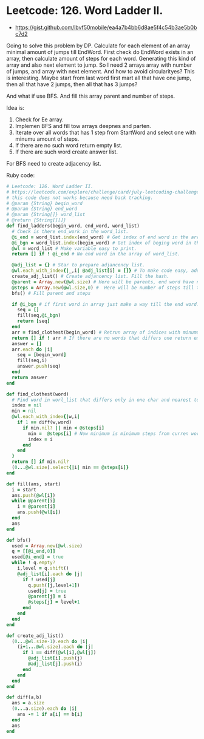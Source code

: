 # Leetcode: 126. Word Ladder II.

- https://gist.github.com/lbvf50mobile/ea4a7b4bb6d8ae5f4c54b3ae5b0bc7d2
 
Going to solve this problem by DP. Calculate for each element of an array minimal amount of jumps till EndWord. First check do EndWord exists in an array, then calculate amount of steps for each word. Generating this kind of array and also next element to jump.  So I need 2 arrays array with number of jumps, and array with next element. And how to avoid circularityes? This is interesting. Maybe start from last word first mart all that have one jump, then all that have 2 jumps, then all that has 3 jumps?

And what if use BFS. And fill this array parent and number of steps. 

Idea is: 

1) Check for Ee array.  
2) Implemen BFS and fill tow arrays deepnes and parten.  
3) Iterate over all words that has 1 step from StartWord and select one with minumu amount of steps.  
4) If there are no such word return empty list.  
5) If there are such word create answer list.  

For BFS need to create adjacency list.

Ruby code:
```Ruby
# Leetcode: 126. Word Ladder II.
# https://leetcode.com/explore/challenge/card/july-leetcoding-challenge-2021/611/week-4-july-22nd-july-28th/3825/
# this code does not works because need back tracking.
# @param {String} begin_word
# @param {String} end_word
# @param {String[]} word_list
# @return {String[][]}
def find_ladders(begin_word, end_word, word_list)
  # Check is there end_work in the word_list.
  @i_end = word_list.index(end_word) # Get index of end word in the array.
  @i_bgn = word_list.index(begin_word) # Get index of beging word in the array.
  @wl = word_list # Make variable easy to print.
  return [] if ! @i_end # No end word in the array of word_list.

  @adj_list = {} # Star to prepare adjancency list.
  @wl.each_with_index{|_,i| @adj_list[i] = []} # To make code easy, add an array to each word.
  create_adj_list() # Create adjancency list. Fill the hash.
  @parent = Array.new(@wl.size) # Here will be parents, end word have no parrens so it has nil.
  @steps = Array.new(@wl.size,0) #  Here will be number of steps till the end word, end word has 0 steps.
  bfs() # Fill parent and steps

  if @i_bgn # if first word in array just make a way till the end word.
    seq = []
    fill(seq,@i_bgn)
    return [seq]
  end
  arr = find_clothest(begin_word) # Retrun array of indices with minumum steps till end word.
  return [] if ! arr # If there are no words that differs one return empty array.
  answer = []
  arr.each do |i|
    seq = [begin_word]
    fill(seq,i)
    answer.push(seq)
  end
  return answer
end

def find_clothest(word)
  # Find word in worl_list that differs only in one char and nearest to end word.
  index = nil
  min = nil
  @wl.each_with_index{|w,i|
    if 1 == diff(w,word)
      if min.nil? || min < @steps[i]
        min =  @steps[i] # Now minimum is minimum steps from curren word till the end word.
        index = i
      end
    end
  }
  return [] if min.nil?
  (0...@wl.size).select{|i| min == @steps[i]}
end

def fill(ans, start)
  i = start
  ans.push(@wl[i])
  while @parent[i]
    i = @parent[i]
    ans.push(@wl[i])
  end
  ans
end

def bfs()
  used = Array.new(@wl.size)
  q = [[@i_end,0]]
  used[@i_end] = true
  while ! q.empty?
    i,level = q.shift()
    @adj_list[i].each do |j|
      if ! used[j]
        q.push([j,level+1])
        used[j] = true
        @parent[j] = i
        @steps[j] = level+1
      end
    end
  end
end

def create_adj_list()
  (0...@wl.size-1).each do |i|
    (i+1...@wl.size).each do |j|
      if 1 == diff(@wl[i],@wl[j])
        @adj_list[i].push(j)
        @adj_list[j].push(i)
      end
    end
  end
end

def diff(a,b)
  ans = a.size
  (0...a.size).each do |i|
    ans -= 1 if a[i] == b[i]
  end
  ans
end

```
